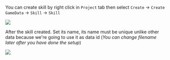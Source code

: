 You can create skill by right click in `Project` tab then select `Create` → `Create GameData` → `Skill` → `Skill`

![](../images/skills/001.png)

After the skill created. Set its name, its name must be unique unlike other data because we're going to use it as data id (*You can change filename later after you have done the setup*)

![](../images/skills/002.png)
